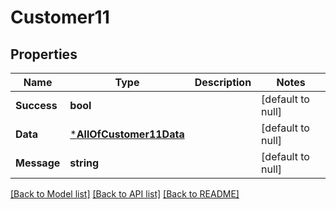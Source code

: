 # Customer11

## Properties
Name | Type | Description | Notes
------------ | ------------- | ------------- | -------------
**Success** | **bool** |  | [default to null]
**Data** | [***AllOfCustomer11Data**](AllOfCustomer11Data.md) |  | [default to null]
**Message** | **string** |  | [default to null]

[[Back to Model list]](../README.md#documentation-for-models) [[Back to API list]](../README.md#documentation-for-api-endpoints) [[Back to README]](../README.md)

